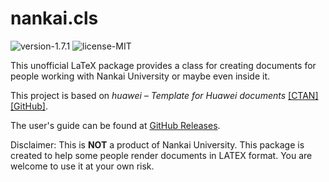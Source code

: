 # nankai.cls

![version-1.7.1](https://img.shields.io/badge/version-1.7.1-blue)
![license-MIT](https://img.shields.io/badge/license-MIT-green)

This unofficial LaTeX package provides a class for creating documents for people working with Nankai University or maybe even inside it.

This project is based on *huawei – Template for Huawei documents* [[CTAN]](https://ctan.org/pkg/huawei) [[GitHub]](https://github.com/yegor256/huawei.cls).

The user's guide can be found at [GitHub Releases](https://github.com/alumik/nankai-document/releases).

Disclaimer: This is **NOT** a product of Nankai University. This package is created to help some people render documents in LATEX format. You are welcome to use it at your own risk.
